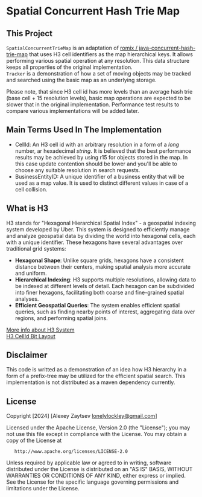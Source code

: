 # Spatial Concurrent Hash Trie Map

## This Project
`SpatialConcurrentTrieMap` is an adaptation of [romix / java-concurrent-hash-trie-map](https://github.com/romix/java-concurrent-hash-trie-map) that uses H3 cell identifiers as the map hierarchical keys. It allows performing various spatial operation at any resolution. This data structure keeps all properties of the original implementation.<br />
`Tracker` is a demonstration of how a set of moving objects may be tracked and searched using the basic map as an underlying storage.

Please note, that since H3 cell id has more levels than an average hash trie (base cell + 15 resolution levels), basic map operations are expected to be slower that in the original implementation. Performance test results to compare various implementations will be added later.

## Main Terms Used In The Implementation
- CellId: An H3 cell id with an arbitrary resolution in a form of a *long* number, ar hexadecimal *string*. It is believed that the best performance results may be achieved by using r15 for objects stored in the map. In this case update contention should be lower and you'll be able to choose any suitable resolution in search requests.
- BusinessEntityID: A unique identifier of a business entity that will be used as a map value. It is used to distinct different values in case of a cell collision.

## What is H3

H3 stands for "Hexagonal Hierarchical Spatial Index" - a geospatial indexing system developed by Uber. This system is designed to efficiently manage and analyze geospatial data by dividing the world into hexagonal cells, each with a unique identifier. These hexagons have several advantages over traditional grid systems:
- **Hexagonal Shape**: Unlike square grids, hexagons have a consistent distance between their centers, making spatial analysis more accurate and uniform.
- **Hierarchical Indexing**: H3 supports multiple resolutions, allowing data to be indexed at different levels of detail. Each hexagon can be subdivided into finer hexagons, facilitating both coarse and fine-grained spatial analyses.
- **Efficient Geospatial Queries**: The system enables efficient spatial queries, such as finding nearby points of interest, aggregating data over regions, and performing spatial joins.

[More info about H3 System](https://www.uber.com/en-TR/blog/h3/) <br />
[H3 CellId Bit Layout](https://h3geo.org/docs/core-library/h3indexing)

## Disclaimer

This code is writted as a demonstration of an idea how H3 hierarchy in a form of a prefix-tree may be utilized for the efficient spatial search. This implementation is not distributed as a maven dependency currently.

## License

Copyright [2024] [Alexey Zaytsev <lonelylockley@gmail.com>]

Licensed under the Apache License, Version 2.0 (the "License");
you may not use this file except in compliance with the License.
You may obtain a copy of the License at

       http://www.apache.org/licenses/LICENSE-2.0

Unless required by applicable law or agreed to in writing, software
distributed under the License is distributed on an "AS IS" BASIS,
WITHOUT WARRANTIES OR CONDITIONS OF ANY KIND, either express or implied.
See the License for the specific language governing permissions and
limitations under the License.
